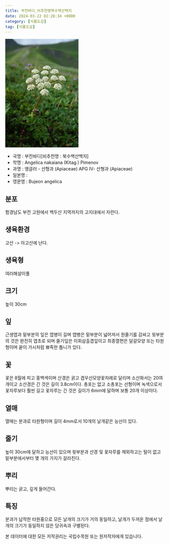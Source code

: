 ```yaml
---
title: 부전바디_비추천명북수백산백지
date: 2024-03-22 02:28:34 +0800
category: [식물도감]
tag: [식물도감]
---
```




![부전바디[비추천명 : 북수백산백지]](/assets/img/fileUpload/plants/basic/Umbelliferae/Coelopleurum/19663/19663_1_th2.jpg)
- 국명 : 부전바디[비추천명 : 북수백산백지]
- 학명 : Angelica nakaiana (Kitag.) Pimenov
- 과명 : 앵글러 - 산형과 (Apiaceae) APG Ⅳ- 산형과 (Apiaceae)
- 일본명 : 
- 영문명 : Bujeon angelica


## 분포
함경남도 부전 고원에서 백두산 지역까지의 고지대에서 자란다.
## 생육환경
고산 -> 아고산에 난다.
## 생육형
여러해살이풀 
## 크기
높이 30cm
## 잎
근생엽과 밑부분의 잎은 엽병이 길며 엽병은 밑부분이 넓어져서 원줄기를 감싸고 윗부분의 것은 완전히 엽초로 되며 줄기잎은 이회삼출겹잎이고 최종열편은 달걀모양 또는 타원형이며 끝이 가시처럼 뾰족한 톱니가 있다.
## 꽃
꽃은 8월에 피고 홍백색이며 산경은 굵고 겹우산모양꽃차례로 달리며 소산화서는 20여개이고 소산경은 긴 것은 길이 3.8cm이다. 총포는 없고 소총포는 선형이며 녹색으로서 꽃자루보다 훨씬 길고 꽃자루는 긴 것은 길이가 6mm에 달하며 보통 20개 이상이다.
## 열매
열매는 분과로 타원형이며 길이 4mm로서 10개의 날개같은 능선이 있다.
## 줄기
높이 30cm에 달하고 능선이 있으며 윗부분과 산경 및 꽃자루를 제외하고는 털이 없고 밑부분에서부터 몇 개의 가지가 갈라진다.
## 뿌리
뿌리는 굵고, 깊게 들어간다.
## 특징
분과가 납작한 타원횽으로 모든 날개의 크기가 거의 동일하고, 날개가 두꺼운 점에서 날개의 크기가 동일하지 않은 당귀속과 구별된다. 






본 데이터에 대한 모든 저작권리는 국립수목원 또는 원저작자에게 있습니다.
